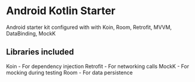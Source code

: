 # Android Kotlin Starter

Android starter kit configured with with Koin, Room, Retrofit, MVVM, DataBinding, MockK 

## Libraries included
Koin - For dependency injection
Retrofit - For networking calls 
MockK - For mocking during testing
Room - For data persistence

